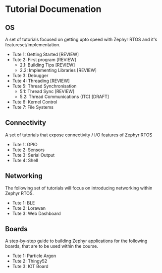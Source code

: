 # Tutorial Documenation

## OS

A set of tutorials focused on getting upto speed with Zephyr RTOS and it's featureset/implementation.

* Tute 1: Getting Started               [REVIEW]
* Tute 2: First program                 [REVIEW]
  * 2.1: Building Tips                  [REVIEW]
  * 2.2: Implementing Libraries         [REVIEW]
* Tute 3: Debugger
* Tute 4: Threading                     [REVIEW]
* Tute 5: Thread Synchronisation        
  * 5.1: Thread Sync                    [REVIEW]
  * 5.2: Thread Communications (ITC)    [DRAFT]
* Tute 6: Kernel Control 
* Tute 7: File Systems

## Connectivity

A set of tutorials that expose connectivity / I/O features of Zephyr RTOS

* Tute 1: GPIO
* Tute 2: Sensors
* Tute 3: Serial Output
* Tute 4: Shell

## Networking

The following set of tutorials will focus on introducing networking within Zephyr RTOS.

* Tute 1: BLE
* Tute 2: Lorawan
* Tute 3: Web Dashboard

## Boards

A step-by-step guide to building Zephyr applications for the following boards, that are to be used within the course. 

* Tute 1: Particle Argon
* Tute 2: Thingy52
* Tute 3: IOT Board

